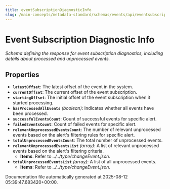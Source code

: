 ```yaml
---
title: eventSubscriptionDiagnosticInfo
slug: /main-concepts/metadata-standard/schemas/events/api/eventsubscriptiondiagnosticinfo
---
```


# Event Subscription Diagnostic Info

*Schema defining the response for event subscription diagnostics, including details about processed and unprocessed events.*

## Properties

- **`latestOffset`**: The latest offset of the event in the system.
- **`currentOffset`**: The current offset of the event subscription.
- **`startingOffset`**: The initial offset of the event subscription when it started processing.
- **`hasProcessedAllEvents`** *(boolean)*: Indicates whether all events have been processed.
- **`successfulEventsCount`**: Count of successful events for specific alert.
- **`failedEventsCount`**: Count of failed events for specific alert.
- **`relevantUnprocessedEventsCount`**: The number of relevant unprocessed events based on the alert's filtering rules for specific alert.
- **`totalUnprocessedEventsCount`**: The total number of unprocessed events.
- **`relevantUnprocessedEventsList`** *(array)*: A list of relevant unprocessed events based on the alert's filtering criteria.
  - **Items**: Refer to *../../type/changeEvent.json*.
- **`totalUnprocessedEventsList`** *(array)*: A list of all unprocessed events.
  - **Items**: Refer to *../../type/changeEvent.json*.


Documentation file automatically generated at 2025-08-12 05:39:47.683420+00:00.
